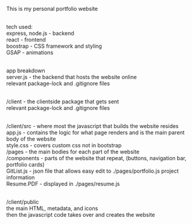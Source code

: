 This is my personal portfolio website <br /><br />

tech used: <br />
express, node.js  -  backend <br />
react  -  frontend <br />
boostrap - CSS framework and styling <br />
GSAP - animations <br /><br />

app breakdown <br />
server.js  -  the backend that hosts the website online <br />
  relevant package-lock and .gitignore files <br /><br />

/client  -  the clientside package that gets sent <br />
  relevant package-lock and .gitignore files <br /><br />

/client/src   -   where most the javascript that builds the website resides <br />
  app.js   -  contains the logic for what page renders and is the main parent body of the website <br />
  style.css  -  covers custom css not in bootstrap <br />
  /pages  -  the main bodies for each part of the website <br />
  /components  -  parts of the website that repeat, (buttons, navigation bar, portfolio cards) <br />
  GitList.js  -  json file that allows easy edit to ./pages/portfolio.js project information <br />
  Resume.PDF  -  displayed in ./pages/resume.js <br /> <br />

/client/public <br />
  the main HTML, metadata, and icons <br />
    then the javascript code takes over and creates the website <br />
